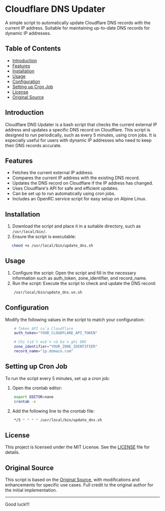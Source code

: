 # Cloudflare DNS Updater

A simple script to automatically update Cloudflare DNS records with the current IP address. Suitable for maintaining up-to-date DNS records for dynamic IP addresses.

## Table of Contents

- [Introduction](#introduction)
- [Features](#features)
- [Installation](#installation)
- [Usage](#usage)
- [Configuration](#configuration)
- [Setting up Cron Job](#setting-up-cron-job)
- [License](#license)
- [Original Source](#original-source)

## Introduction

Cloudflare DNS Updater is a bash script that checks the current external IP address and updates a specific DNS record on Cloudflare. This script is designed to run periodically, such as every 5 minutes, using cron jobs. It is especially useful for users with dynamic IP addresses who need to keep their DNS records accurate.

## Features

- Fetches the current external IP address.
- Compares the current IP address with the existing DNS record.
- Updates the DNS record on Cloudflare if the IP address has changed.
- Uses Cloudflare's API for safe and efficient updates.
- Can be set up to run automatically using cron jobs.
- Includes an OpenRC service script for easy setup on Alpine Linux.

## Installation

1. Download the script and place it in a suitable directory, such as `/usr/local/bin/`.
2. Ensure the script is executable:
```sh
   chmod +x /usr/local/bin/update_dns.sh
```
## Usage
1. Configure the script: Open the script and fill in the necessary information such as auth_token, zone_identifier, and record_name.
2. Run the script: Execute the script to check and update the DNS record:
```sh
    /usr/local/bin/update_dns.vn.sh
```
## Configuration
Modify the following values in the script to match your configuration:
```sh
    # Token API của Cloudflare
    auth_token="YOUR_CLOUDFLARE_API_TOKEN"

    # Chi tiết miền và bản ghi DNS
    zone_identifier="YOUR_ZONE_IDENTIFIER"
    record_name="ip.domain.com"
```
## Setting up Cron Job
To run the script every 5 minutes, set up a cron job:
1. Open the crontab editor:
```sh
    export EDITOR=nano
    crontab -e
```
2. Add the following line to the crontab file:
```sh
    */5 * * * * /usr/local/bin/update_dns.sh
```
## License
This project is licensed under the MIT License. See the [LICENSE](https://github.com/haitnmt/ddns-cloudflare/blob/main/LICENSE) file for details.

## Original Source
This script is based on the [Original Source](https://thuanbui.me/cap-nhat-ip-dong-cho-ten-mien-qua-cloudflare-de-truy-cap-homelab-tai-nha/), with modifications and enhancements for specific use cases. Full credit to the original author for the initial implementation.

---

Good luck!!!